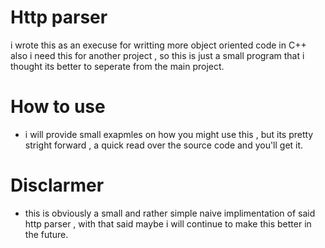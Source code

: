 # Http parser 
i wrote this as an execuse for writting more object oriented code in C++ also i need this for another project ,
so this is just a small program that i thought its better to seperate from the main project.
# How to use 
- i will provide small exapmles on how you might use this , but its pretty stright forward , a quick read over the source code and you'll get it.
# Disclarmer 
- this is obviously a small and rather simple naive implimentation of said http parser , with that said maybe i will continue to make this better in the future.
